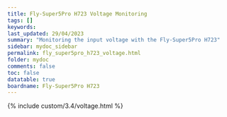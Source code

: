 ```yaml
---
title: Fly-Super5Pro H723 Voltage Monitoring
tags: []
keywords: 
last_updated: 29/04/2023
summary: "Monitoring the input voltage with the Fly-Super5Pro H723"
sidebar: mydoc_sidebar
permalink: fly_super5pro_h723_voltage.html
folder: mydoc
comments: false
toc: false
datatable: true
boardname: Fly-Super5Pro H723
---
```


{% include custom/3.4/voltage.html %}
